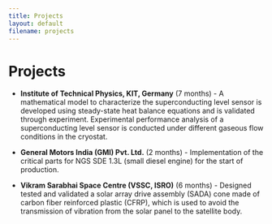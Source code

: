```yaml
---
title: Projects
layout: default
filename: projects
--- 
```


# Projects

* **Institute of Technical Physics, KIT, Germany** (7 months) -
  A mathematical model to characterize the superconducting level sensor is developed using steady-state heat balance equations and is validated through experiment. Experimental performance analysis of a superconducting level sensor is conducted under different gaseous flow conditions in the cryostat.

* **General Motors India (GMI) Pvt. Ltd.** (2 months) -
  Implementation of the critical parts for NGS SDE 1.3L (small diesel engine) for the start of production.

* **Vikram Sarabhai Space Centre (VSSC, ISRO)** (6 months) -
  Designed tested and validated a solar array drive assembly (SADA) cone made of carbon fiber reinforced plastic (CFRP), which is used to avoid the transmission of vibration from the solar panel to the satellite body.
